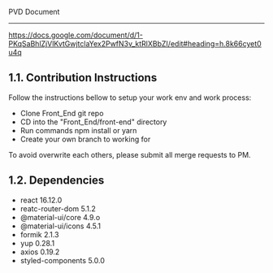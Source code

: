 PVD Document
____________
https://docs.google.com/document/d/1-PKqSaBhlZjVlKvtGwjtclaYex2PwfN3v_ktRlXBbZI/edit#heading=h.8k66cyet0u4q


1.1. Contribution Instructions
------------------------------
Follow the instructions bellow to setup your work env and work process:

- Clone Front_End git repo
- CD into the "Front_End/front-end" directory
- Run commands npm install or yarn 
- Create your own branch to working for

To avoid overwrite each others, please submit all merge requests to PM.

1.2. Dependencies 
------------------
- react 16.12.0
- reatc-router-dom 5.1.2
- @material-ui/core 4.9.o
- @material-ui/icons 4.5.1
- formik 2.1.3
- yup 0.28.1
- axios 0.19.2
- styled-components 5.0.0
